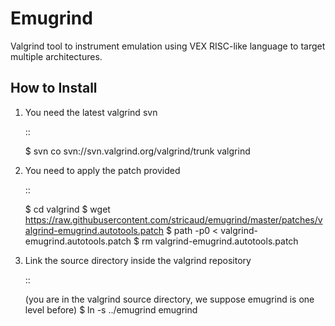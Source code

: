 Emugrind
========

Valgrind tool to instrument emulation using VEX RISC-like language to target multiple architectures.


How to Install
--------------

1. You need the latest valgrind svn

   ::

	$ svn co svn://svn.valgrind.org/valgrind/trunk valgrind


2. You need to apply the patch provided

   ::

	$ cd valgrind
	$ wget https://raw.githubusercontent.com/stricaud/emugrind/master/patches/valgrind-emugrind.autotools.patch
	$ path -p0 < valgrind-emugrind.autotools.patch
	$ rm valgrind-emugrind.autotools.patch


3. Link the source directory inside the valgrind repository

   ::

	(you are in the valgrind source directory, we suppose emugrind is one level before)
	$ ln -s ../emugrind emugrind
